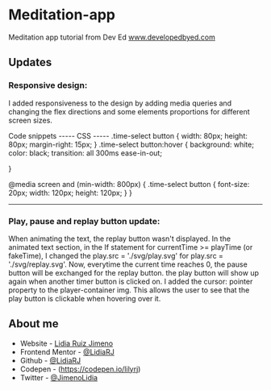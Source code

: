 # Meditation-app
Meditation app tutorial from Dev Ed www.developedbyed.com

## Updates
### Responsive design:
I added responsiveness to the design by adding media queries and changing the flex directions and some elements proportions for different screen sizes. 

Code snippets
----- CSS -----
.time-select button {
  width: 80px;
  height: 80px;
  margin-right: 15px;
}
.time-select button:hover {
  background: white;
  color: black;
  transition: all 300ms ease-in-out;
  
}

@media screen and (min-width: 800px) {
  .time-select button {
    font-size: 20px;
    width: 120px;
  height: 120px;
  }
}

--------------


### Play, pause and replay button update:
When animating the text, the replay button wasn't displayed. In the animated text section, in the If statement for currentTime >= playTime (or fakeTime), I changed the play.src = './svg/play.svg' for play.src = './svg/replay.svg'. Now, everytime the current time reaches 0, the pause button will be exchanged for the replay button. the play button will show up again when another timer button is clicked on.
I added the cursor: pointer property to the player-container img. This allows the user to see that the play button is clickable when hovering over it. 

## About me
- Website - [Lidia Ruiz Jimeno](https://www.behance.net/Lidiarjimeno)
- Frontend Mentor - [@LidiaRJ](https://www.frontendmentor.io/profile/LidiaRJ)
- Github - [@LidiaRJ](https://github.com/LidiaRJ)
- Codepen - (https://codepen.io/lilyrj)
- Twitter - [@JimenoLidia](https://twitter.com/JimenoLidia)

 